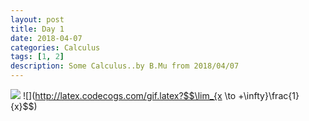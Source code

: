 ```yaml
---
layout: post
title: Day 1
date: 2018-04-07
categories: Calculus
tags: [1, 2]
description: Some Calculus..by B.Mu from 2018/04/07
---
```

![](http://latex.codecogs.com/gif.latex?\\frac{1}{1+sin(x)})
![](http://latex.codecogs.com/gif.latex?$$\lim_{x \to +\infty}\frac{1}{x}$$)
